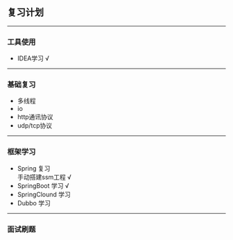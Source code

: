 ## 复习计划

---
### 工具使用
+ IDEA学习 √
---
### 基础复习
+ 多线程
+ io
+ http通讯协议
+ udp/tcp协议
---
### 框架学习
+ Spring 复习  
手动搭建ssm工程 √
+ SpringBoot 学习 √
+ SpringClound 学习
+ Dubbo 学习
---
### 面试刷题


